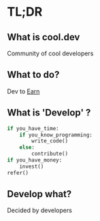 # TL;DR

## What is cool.dev

Community of cool developers

## What to do?

Dev to [Earn](broken-reference)

## What is 'Develop' ?

```python
if you_have_time: 
    if you_know_programming:
        write_code() 
    else: 
        contribute() 
if you_have_money: 
    invest() 
refer()
```

## Develop what?

Decided by developers
